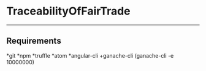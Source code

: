 # TraceabilityOfFairTrade

------------------------		
## Requirements
*git
*npm
*truffle
*atom
*angular-cli
+ganache-cli (ganache-cli -e 10000000)
